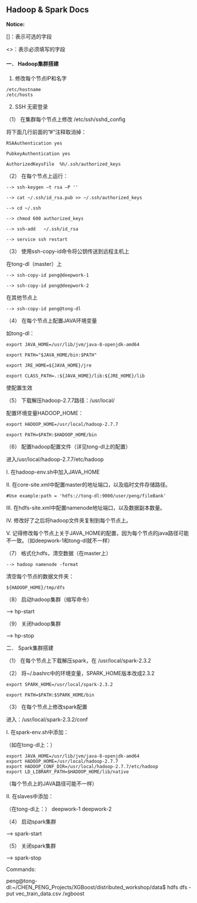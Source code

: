 ## Hadoop & Spark Docs

**Notice:**

[]：表示可选的字段

<>：表示必须填写的字段

#### 一． Hadoop集群搭建

1. 修改每个节点IP和名字

```
/etc/hostname
/etc/hosts
```

2. SSH 无密登录

（1） 在集群每个节点上修改 /etc/ssh/sshd_config

将下面几行前面的”#”注释取消掉：

```
RSAAuthentication yes

PubkeyAuthentication yes

AuthorizedKeysFile  %h/.ssh/authorized_keys
```

（2） 在每个节点上运行：

```
--> ssh-keygen –t rsa –P ''

--> cat ~/.ssh/id_rsa.pub >> ~/.ssh/authorized_keys

--> cd ~/.ssh

--> chmod 600 authorized_keys

--> ssh-add   ~/.ssh/id_rsa

--> service ssh restart
```

（3） 使用ssh-copy-id命令将公钥传送到远程主机上

在tong-dl（master）上

```
--> ssh-copy-id peng@deepwork-1

--> ssh-copy-id peng@deepwork-2
```

在其他节点上

```
--> ssh-copy-id peng@tong-dl
```

（4） 在每个节点上配置JAVA环境变量

如tong-dl：

```
export JAVA_HOME=/usr/lib/jvm/java-8-openjdk-amd64

export PATH="$JAVA_HOME/bin:$PATH"

export JRE_HOME=${JAVA_HOME}/jre

export CLASS_PATH=.:${JAVA_HOME}/lib:${JRE_HOME}/lib
```

使配置生效

（5） 下载解压hadoop-2.7.7路径：/usr/local/

配置环境变量HADOOP_HOME：

```
export HADOOP_HOME=/usr/local/hadoop-2.7.7

export PATH=$PATH:$HADOOP_HOME/bin
```

（6） 配置hadoop配置文件（详见tong-dl上的配置）

进入/usr/local/hadoop-2.7.7/etc/hadoop

I. 在hadoop-env.sh中加入JAVA_HOME

II. 在core-site.xml中配置master的地址端口，以及临时文件存储路径。

```
#Use example:path = 'hdfs://tong-dl:9000/user/peng/fileBank'
```

III. 在hdfs-site.xml中配置namenode地址端口，以及数据副本数量。

IV. 修改好了之后将hadoop文件夹复制到每个节点上。

V. 记得修改每个节点上关于JAVA_HOME的配置，因为每个节点的java路径可能不一致。（如deepwork-1和tong-dl就不一样）

（7） 格式化hdfs，清空数据（在master上）

```
--> hadoop namenode -format
```

清空每个节点的数据文件夹：

```
${HADOOP_HOME}/tmp/dfs
```

（8） 启动hadoop集群（缩写命令）

--> hp-start

（9） 关闭hadoop集群

--> hp-stop

二． Spark集群搭建

（1） 在每个节点上下载解压spark，在		/usr/local/spark-2.3.2

（2） 将~/.bashrc中的环境变量，SPARK_HOME版本改成2.3.2

```
export SPARK_HOME=/usr/local/spark-2.3.2

export PATH=$PATH:$SPARK_HOME/bin
```

（3） 在每个节点上修改spark配置

进入：/usr/local/spark-2.3.2/conf

I. 在spark-env.sh中添加：

（如在tong-dl上：）
```
export JAVA_HOME=/usr/lib/jvm/java-8-openjdk-amd64
export HADOOP_HOME=/usr/local/hadoop-2.7.7
export HADOOP_CONF_DIR=/usr/local/hadoop-2.7.7/etc/hadoop
export LD_LIBRARY_PATH=$HADOOP_HOME/lib/native
```

（每个节点上的JAVA路径可能不一样）

II. 在slaves中添加：

（在tong-dl上：）
deepwork-1
deepwork-2

（4） 启动spark集群

--> spark-start

（5） 关闭spark集群

--> spark-stop


Commands:

peng@tong-dl:~/CHEN_PENG_Projects/XGBoost/distributed_workshop/data$ hdfs dfs -put vec_train_data.csv /xgboost

